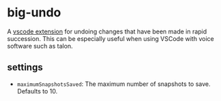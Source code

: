 # big-undo

A [vscode extension](https://marketplace.visualstudio.com/items?itemName=PaulSchaaf.talon-filetree) for undoing changes that have been made in rapid succession. This can be especially useful when using VSCode with voice software such as talon.

## settings

 - `maximumSnapshotsSaved`: The maximum number of snapshots to save. Defaults to 10.